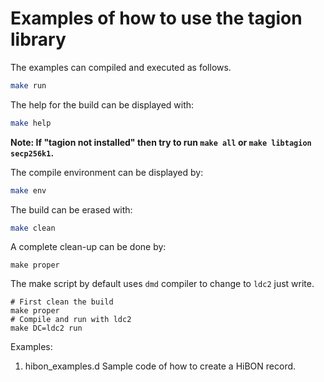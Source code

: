# Examples of how to use the tagion library

The examples can compiled and executed as follows.
```sh
make run
```
The help for the build can be displayed with:
```sh
make help
```
**Note: If "tagion not installed" then try to run `make all` or `make libtagion secp256k1`.**

The compile environment can be displayed by:
```sh
make env
```
The build can be erased with:
```sh
make clean
```
A complete clean-up can be done by:
```
make proper
```

The make script by default uses `dmd` compiler to change to `ldc2` just write.
```
# First clean the build
make proper
# Compile and run with ldc2
make DC=ldc2 run

```

Examples:
1. hibon_examples.d
Sample code of how to create a HiBON record.



